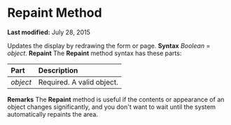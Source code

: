 
# Repaint Method

 **Last modified:** July 28, 2015


Updates the display by redrawing the form or page.
 **Syntax**
 _Boolean_ = _object_. **Repaint**
The  **Repaint** method syntax has these parts:


|**Part**|**Description**|
|:-----|:-----|
| _object_|Required. A valid object.|
 **Remarks**
The  **Repaint** method is useful if the contents or appearance of an object changes significantly, and you don't want to wait until the system automatically repaints the area.
